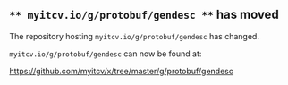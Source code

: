 ## `** myitcv.io/g/protobuf/gendesc **` has moved

The repository hosting `myitcv.io/g/protobuf/gendesc` has changed.

`myitcv.io/g/protobuf/gendesc` can now be found at:

https://github.com/myitcv/x/tree/master/g/protobuf/gendesc
